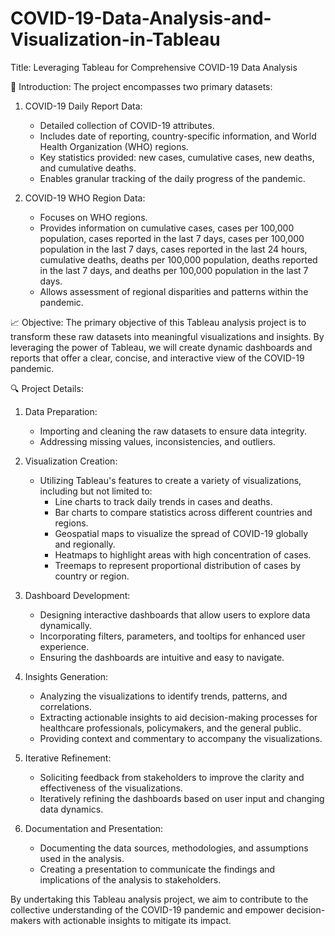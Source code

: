 # COVID-19-Data-Analysis-and-Visualization-in-Tableau
Title: Leveraging Tableau for Comprehensive COVID-19 Data Analysis

🌟 Introduction:
The project encompasses two primary datasets:

1. COVID-19 Daily Report Data:
   - Detailed collection of COVID-19 attributes.
   - Includes date of reporting, country-specific information, and World Health Organization (WHO) regions.
   - Key statistics provided: new cases, cumulative cases, new deaths, and cumulative deaths.
   - Enables granular tracking of the daily progress of the pandemic.

2. COVID-19 WHO Region Data:
   - Focuses on WHO regions.
   - Provides information on cumulative cases, cases per 100,000 population, cases reported in the last 7 days, cases per 100,000 population in the last 7 days, cases reported in the last 24 hours, cumulative deaths, deaths per 100,000 population, deaths reported in the last 7 days, and deaths per 100,000 population in the last 7 days.
   - Allows assessment of regional disparities and patterns within the pandemic.

📈 Objective:
The primary objective of this Tableau analysis project is to transform these raw datasets into meaningful visualizations and insights. By leveraging the power of Tableau, we will create dynamic dashboards and reports that offer a clear, concise, and interactive view of the COVID-19 pandemic.

🔍 Project Details:

1. Data Preparation:
   - Importing and cleaning the raw datasets to ensure data integrity.
   - Addressing missing values, inconsistencies, and outliers.

2. Visualization Creation:
   - Utilizing Tableau's features to create a variety of visualizations, including but not limited to:
     - Line charts to track daily trends in cases and deaths.
     - Bar charts to compare statistics across different countries and regions.
     - Geospatial maps to visualize the spread of COVID-19 globally and regionally.
     - Heatmaps to highlight areas with high concentration of cases.
     - Treemaps to represent proportional distribution of cases by country or region.

3. Dashboard Development:
   - Designing interactive dashboards that allow users to explore data dynamically.
   - Incorporating filters, parameters, and tooltips for enhanced user experience.
   - Ensuring the dashboards are intuitive and easy to navigate.

4. Insights Generation:
   - Analyzing the visualizations to identify trends, patterns, and correlations.
   - Extracting actionable insights to aid decision-making processes for healthcare professionals, policymakers, and the general public.
   - Providing context and commentary to accompany the visualizations.

5. Iterative Refinement:
   - Soliciting feedback from stakeholders to improve the clarity and effectiveness of the visualizations.
   - Iteratively refining the dashboards based on user input and changing data dynamics.

6. Documentation and Presentation:
   - Documenting the data sources, methodologies, and assumptions used in the analysis.
   - Creating a presentation to communicate the findings and implications of the analysis to stakeholders.

By undertaking this Tableau analysis project, we aim to contribute to the collective understanding of the COVID-19 pandemic and empower decision-makers with actionable insights to mitigate its impact.
